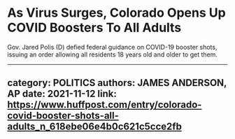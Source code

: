 # As Virus Surges, Colorado Opens Up COVID Boosters To All Adults

Gov. Jared Polis (D) defied federal guidance on COVID-19 booster shots, issuing an order allowing all residents 18 years old and older to get them.

---
category: POLITICS
authors: JAMES ANDERSON, AP
date: 2021-11-12
link: https://www.huffpost.com/entry/colorado-covid-booster-shots-all-adults_n_618ebe06e4b0c621c5cce2fb
---
